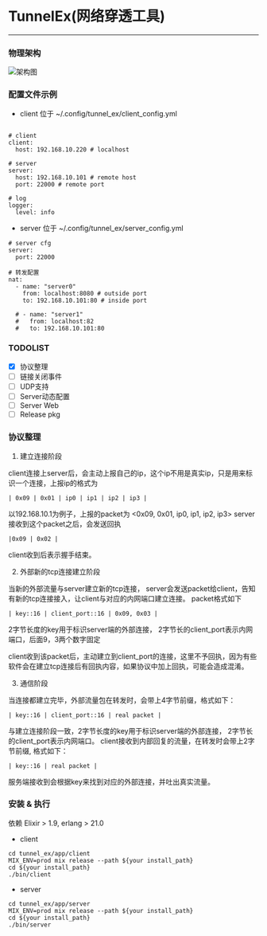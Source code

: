 # TunnelEx(网络穿透工具)

--------------

### 物理架构

![架构图](https://gitlab.jiliguala.com/alex_wan/tunnel_ex/raw/master/media/structure.png)


### 配置文件示例

- client 位于 ~/.config/tunnel_ex/client_config.yml

```

# client
client:
  host: 192.168.10.220 # localhost

# server
server:
  host: 192.168.10.101 # remote host
  port: 22000 # remote port

# log
logger:
  level: info
```

- server 位于 ~/.config/tunnel_ex/server_config.yml

```
# server cfg
server:
  port: 22000

# 转发配置
nat:
  - name: "server0"
    from: localhost:8080 # outside port
    to: 192.168.10.101:80 # inside port

  # - name: "server1"
  #   from: localhost:82
  #   to: 192.168.10.101:80

```

### TODOLIST

- [x] 协议整理
- [ ] 链接关闭事件
- [ ] UDP支持
- [ ] Server动态配置
- [ ] Server Web
- [ ] Release pkg

### 协议整理

  1. 建立连接阶段

  client连接上server后，会主动上报自己的ip，这个ip不用是真实ip，只是用来标识一个连接，上报ip的格式为

  ```
  | 0x09 | 0x01 | ip0 | ip1 | ip2 | ip3 |
  ```
  以192.168.10.1为例子，上报的packet为 <0x09, 0x01, ip0, ip1, ip2, ip3>
  server接收到这个packet之后，会发送回执
  ```
  |0x09 | 0x02 |
  ```
  client收到后表示握手结束。

  2. 外部新的tcp连接建立阶段

  当新的外部流量与server建立新的tcp连接， server会发送packet给client，告知有新的tcp连接接入，让client与对应的内网端口建立连接。
  packet格式如下
  ```
  | key::16 | client_port::16 | 0x09, 0x03 |
  ```
  2字节长度的key用于标识server端的外部连接， 2字节长的client_port表示内网端口，后面9，3两个数字固定

  client收到该packet后，主动建立到client_port的连接，这里不予回执，因为有些软件会在建立tcp连接后有回执内容，如果协议中加上回执，可能会造成混淆。

  3. 通信阶段

  当连接都建立完毕，外部流量包在转发时，会带上4字节前缀，格式如下：
  ```
  | key::16 | client_port::16 | real packet |
  ```
  与建立连接阶段一致，2字节长度的key用于标识server端的外部连接， 2字节长的client_port表示内网端口。
  client接收到内部回复的流量，在转发时会带上2字节前缀, 格式如下：
  ```
  | key::16 | real packet |
  ```
  服务端接收到会根据key来找到对应的外部连接，并吐出真实流量。


### 安装 & 执行

依赖 Elixir > 1.9, erlang > 21.0

- client
```
cd tunnel_ex/app/client
MIX_ENV=prod mix release --path ${your install_path}
cd ${your install_path}
./bin/client
```

- server
```
cd tunnel_ex/app/server
MIX_ENV=prod mix release --path ${your install_path}
cd ${your install_path}
./bin/server
```